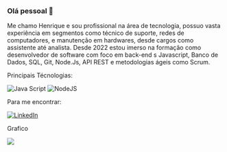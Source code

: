 ### Olá pessoal 👋

Me chamo Henrique e sou profissional na área de tecnologia, possuo vasta experiência em segmentos como técnico de suporte, redes de computadores, e manutenção em hardwares, 
desde cargos como assistente até analista. Desde 2022 estou imerso na formação como desenvolvedor de software com foco em back-end s
Javascript, Banco de Dados, SQL, Git, Node.Js, API REST e metodologias ágeis como Scrum.

Principais Técnologias:

![Java Script](https://img.shields.io/badge/JavaScript-F7DF1E?style=for-the-badge&logo=javascript&logoColor=black)
![NodeJS](https://badges.aleen42.com/src/node.svg)


Para me encontrar:

[![LinkedIn](https://img.shields.io/badge/LinkedIn-0077B5?style=for-the-badge&logo=linkedin&logoColor=white)](https://www.linkedin.com/in/henriquetex/)

Grafico

<a href="https://github.com/anuraghazra/github-readme-stats">
  <img align="center" src="https://github-readme-stats.vercel.app/api/pin/?username=henry-Tex&repo=github-readme-stats" />
</a>
